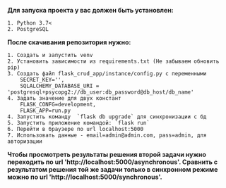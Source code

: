 **Для запуска проекта у вас должен быть установлен:**

    1. Python 3.7<
    2. PostgreSQL

**После скачивания репозитория нужно:**

    1. Создать и запустить venv
    2. Установить зависимости из requirements.txt (Не забываем обновить pip)
    3. Создать файл flask_crud_app/instance/config.py c переменными
        SECRET_KEY='', 
        SQLALCHEMY_DATABASE_URI = 'postgresql+psycopg2://db_user:db_password@db_host/db_name'
    4. Задать значение для двух констант 
        FLASK_CONFG=development, 
        FLASK_APP=run.py
    4. Запустить команду  `flask db upgrade` для синхронизации с бд
    5. Запустить приложение командой: `flask run`
    6. Перейти в браузере по url localhost:5000
    7. Использовать данные - email=admin@admin.com, pass=admin, для авторизации

**Чтобы просмотреть результаты решения второй задачи нужно переходить по  url 'http://localhost:5000/asynchronous'. Сравнить с результатом решения той же задачи только в синхронном режиме можно по url 'http://localhost:5000/synchronous'.**